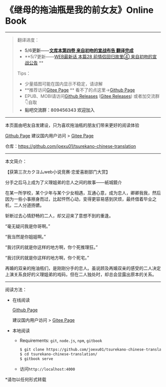 # 《继母的拖油瓶是我的前女友》Online Book

---

> 翻译进度：
>
> * **5/6更新——[文库本第四卷 来自初吻的宣战布告 翻译完成](文库本第四卷/README.md)**
> * **5/7更新——[WEB最新话 本篇28 前情侣回归故里④ 来自初吻的宣战公告](《继母的拖油瓶是我的前女友》WEB最新话/20-4-14.md) **
>
> Tips：
>
> * 少量插图可能在国内显示不稳定，请谅解
> * **推荐访问[Gitee Page](https://tsureko-chinese.gitee.io/tsureko-chinese.github.io/) ** 看不了的点这里->[Github Page](https://tsureko-chinese.github.io) 
> * EPUB、MOBI请访问[Github Releases](https://github.com/joexu01/tsurekano-chinese-translation/releases) ([Gitee Releases](https://gitee.com/tsureko-chinese/tsureko-chinese.github.io/releases)) 或者加交流群👇自取
> * **贴吧交流群：809456343 欢迎加入** 

---

本页面由吧友自发建设，只为喜欢拖油瓶的朋友们带来更好的阅读体验

[Github Page](https://tsureko-chinese.github.io)  建议国内用户访问 > [Gitee Page](https://tsureko-chinese.gitee.io/tsureko-chinese.github.io/)

仓库：https://github.com/joexu01/tsurekano-chinese-translation 

---

本文简介：

【获第三次カクヨムweb小说竞赛·恋爱喜剧部门大赏】

分手之后马上成为了义理姐弟的恋人之间的故事——紙城鏡介

在某一所学校，某个少年与某个少女相遇，互通心意，成为恋人，卿卿我我，然后因为一些小事擦身而过，比起怦然心动，变得更容易感到厌烦，最终借着毕业之机，二人分道扬镳。

斩断过去心情舒畅的二人，却又迎来了意想不到的重逢。

“毫无疑问我是你哥啊。”

“我当然是你姐姐啊。”

“我讨厌的就是你这样的地方啊，你个死推理狂。”

“我讨厌的就是你这样的地方啊，你个死宅。”

再婚的双亲的拖油瓶们，是刚刚分手的恋人。虽说顾及再婚双亲的感受的二人决定上演关系良好的义理姐弟的戏码，但在二人独处时，却总会显露出原本的关系。

---

阅读方法：

* 在线阅读

  [Github Page](https://tsureko-chinese.github.io)  

  建议国内用户访问 > [Gitee Page](https://tsureko-chinese.gitee.io/tsureko-chinese.github.io/)

* 本地阅读

  * Requirements: `git`, `node.js`, `npm`, `gitbook` 

    ```bash
    $ git clone https://github.com/joexu01/tsurekano-chinese-translation.git
    $ cd tsurekano-chinese-translation/
    $ gitbook serve
    ```

  * 访问`http://localhost:4000` 

*请勿以任何形式转载